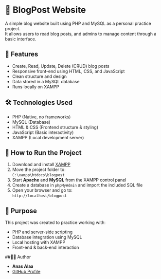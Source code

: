 # 📰 BlogPost Website

A simple blog website built using PHP and MySQL as a personal practice project.  
It allows users to read blog posts, and admins to manage content through a basic interface.

## 🚀 Features

- Create, Read, Update, Delete (CRUD) blog posts
- Responsive front-end using HTML, CSS, and JavaScript
- Clean structure and design
- Data stored in a MySQL database
- Runs locally on XAMPP

## 🛠️ Technologies Used

- PHP (Native, no frameworks)
- MySQL (Database)
- HTML & CSS (Frontend structure & styling)
- JavaScript (Basic interactivity)
- XAMPP (Local development server)

## 📁 How to Run the Project

1. Download and install [XAMPP](https://www.apachefriends.org/)
2. Move the project folder to:  
   `C:\xampp\htdocs\blogpost`
3. Start **Apache** and **MySQL** from the XAMPP control panel
4. Create a database in `phpMyAdmin` and import the included SQL file
5. Open your browser and go to:  
   `http://localhost/blogpost`

## 🎯 Purpose

This project was created to practice working with:
- PHP and server-side scripting
- Database integration using MySQL
- Local hosting with XAMPP
- Front-end & back-end interaction

##🧑‍💻 Author

- **Anas Alaa**
- [GitHub Profile](https://github.com/AnasAlaaAlganainy)


